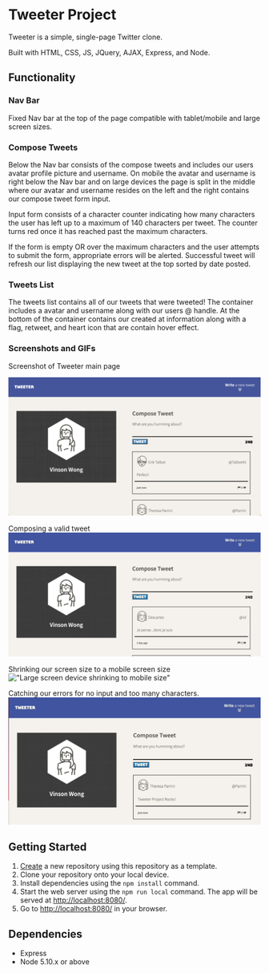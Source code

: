 # Tweeter Project

Tweeter is a simple, single-page Twitter clone.

Built with HTML, CSS, JS, JQuery, AJAX, Express, and Node.

## Functionality

### Nav Bar
Fixed Nav bar at the top of the page compatible with tablet/mobile and large screen sizes.

### Compose Tweets
Below the Nav bar consists of the compose tweets and includes our users avatar profile picture and username. On mobile the avatar and username is right below the Nav bar and on large devices the page is split in the middle where our avatar and username resides on the left and the right contains our compose tweet form input.

Input form consists of a character counter indicating how many characters the user has left up to a maximum of 140 characters per tweet. The counter turns red once it has reached past the maximum characters. 

If the form is empty OR over the maximum characters and the user attempts to submit the form, appropriate errors will be alerted. Successful tweet will refresh our list displaying the new tweet at the top sorted by date posted.

### Tweets List

The tweets list contains all of our tweets that were tweeted! The container includes a avatar and username along with our users @ handle. At the bottom of the container contains our created at information along with a flag, retweet, and heart icon that are contain hover effect.

### Screenshots and GIFs
Screenshot of Tweeter main page

!["Main page of Tweeter"](https://github.com/kruciall/tweeter/blob/master/docs/tweeter-screenshot.png)

Composing a valid tweet
!["Composing a tweet"](https://github.com/kruciall/tweeter/blob/master/docs/tweeter-gif-1-tweet-submit.gif)

Shrinking our screen size to a mobile screen size
!["Large screen device shrinking to mobile size"](https://github.com/kruciall/tweeter/blob/master/docs/tweeter-gif-2-shrink.gif)

Catching our errors for no input and too many characters.
!["Displaying Errors"](https://github.com/kruciall/tweeter/blob/master/docs/tweeter-gif-3-errors.gif)


## Getting Started

1. [Create](https://docs.github.com/en/repositories/creating-and-managing-repositories/creating-a-repository-from-a-template) a new repository using this repository as a template.
2. Clone your repository onto your local device.
3. Install dependencies using the `npm install` command.
3. Start the web server using the `npm run local` command. The app will be served at <http://localhost:8080/>.
4. Go to <http://localhost:8080/> in your browser.

## Dependencies

- Express
- Node 5.10.x or above
